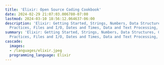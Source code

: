 ```yaml
---
title: 'Elixir: Open Source Coding Cookbook'
date: 2024-02-29 21:07:03.006780-07:00
lastmod: 2024-03-10 18:56:12.064637-06:00
description: 'Elixir: Getting Started, Strings, Numbers, Data Structures, Good Coding
  Practices, Files and I/O, Dates and Times, Data and Text Processing, Testing and…'
summary: 'Elixir: Getting Started, Strings, Numbers, Data Structures, Good Coding
  Practices, Files and I/O, Dates and Times, Data and Text Processing, Testing and…'
cascade:
  images:
  - /languages/elixir.jpeg
  programming_language: Elixir
---
```

